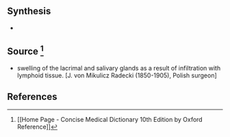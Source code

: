 ## Synthesis
- 
## Source [^1]
- swelling of the lacrimal and salivary glands as a result of infiltration with lymphoid tissue. \[J. von Mikulicz Radecki (1850-1905), Polish surgeon]
## References

[^1]: [[Home Page - Concise Medical Dictionary 10th Edition by Oxford Reference]]